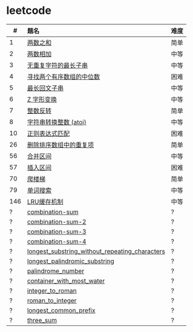 # leetcode

| #   | 题名                                                                                                     | 难度 |
| --- | :------------------------------------------------------------------------------------------------------- | ---- |
| 1   | [两数之和](docs/two_sum.md)                                                                              | 简单 |
| 2   | [两数相加](docs/add_two_numbers.md)                                                                      | 中等 |
| 3   | [无重复字符的最长子串](docs/length_of_longest_substring.md)                                              | 中等 |
| 4   | [寻找两个有序数组的中位数](docs/find_median_sorted_arrays.md)                                            | 困难 |
| 5   | [最长回文子串](docs/longest_palindrome.md)                                                               | 中等 |
| 6   | [Z 字形变换](docs/zigzag-conversion.md)                                                                  | 中等 |
| 7   | [整数反转](docs/reverse-integer.md)                                                                      | 简单 |
| 8   | [字符串转换整数 (atoi)](docs/string_to_integer_atoi.md)                                                  | 中等 |
| 10  | [正则表达式匹配](docs/no_0010_regular_expression_matching.md)                                            | 困难 |
| 26  | [删除排序数组中的重复项](docs/no_0026_remove_duplicates_from_sorted_array.md)                            | 简单 |
| 56  | [合并区间](docs/merge-intervals.md)                                                                      | 中等 |
| 57  | [插入区间](docs/insert-interval.md)                                                                      | 困难 |
| 70  | [爬楼梯](docs/no_0070_climbing-stairs.md)                                                                | 简单 |
| 79  | [单词搜索](docs/no_0079_word_search.md)                                                                  | 中等 |
| 146 | [LRU缓存机制](docs/no_0146_lru_cache.md)                                                                 | 中等 |
| ?   | [combination-sum](docs/combination_sum.md)                                                               | ?    |
| ?   | [combination-sum-2](docs/combination_sum_2.md)                                                           | ?    |
| ?   | [combination-sum-3](docs/combination_sum_3.md)                                                           | ?    |
| ?   | [combination-sum-4](docs/combination_sum_4.md)                                                           | ?    |
| ?   | [longest_substring_without_repeating_characters](docs/longest_substring_without_repeating_characters.md) | ?    |
| ?   | [longest_palindromic_substring](docs/longest_palindromic_substring.md)                                   | ?    |
| ?   | [palindrome_number](docs/palindrome_number.md)                                                           | ?    |
| ?   | [container_with_most_water](docs/container_with_most_water.md)                                           | ?    |
| ?   | [integer_to_roman](docs/integer_to_roman.md)                                                             | ?    |
| ?   | [roman_to_integer](docs/roman_to_integer.md)                                                             | ?    |
| ?   | [longest_common_prefix](docs/longest_common_prefix.md)                                                   | ?    |
| ?   | [three_sum](docs/three_sum.md)                                                                           | ?    |